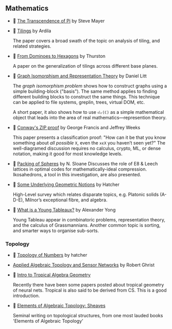 ## Mathematics

* :scroll: [The Transcendence of Pi](https://github.com/papers-we-love/papers-we-love/blob/master/mathematics/transcendence-of-pi.pdf) by Steve Mayer

* :scroll: [Tilings](https://github.com/papers-we-love/papers-we-love/blob/master/mathematics/tilings.pdf) by Ardila

  The paper covers a broad swath of the topic on analysis of tiling, and related strategies.

* :scroll: [From Dominoes to Hexagons](https://github.com/papers-we-love/papers-we-love/blob/master/mathematics/from-dominoes-to-hexagons.pdf) by Thurston

  A paper on the generalization of tilings across different base planes.

* :scroll: [Graph Isomorphism and Representation Theory](https://github.com/papers-we-love/papers-we-love/blob/master/mathematics/graph-isomorphism-and-representation-theory.pdf) by Daniel Litt

    The *graph isomorphism problem* shows how to construct graphs using a simple building-block ("basis").  The same method applies to finding different building blocks to construct the same things.  This technique can be applied to file systems, greplin, trees, virtual DOM, etc.
    
    A short paper, it also shows how to use `𝔰𝔩₂(ℂ)` as a simple mathematical object that leads into the area of real mathematics—represention theory.

* :scroll: [Conway's ZIP proof](https://www.maths.ed.ac.uk/~v1ranick/papers/francisweeks.pdf) by George Francis and Jeffrey Weeks

    This paper presents a classification proof: "How can it be that you know something about _all possible_ `X`, even the `xϵX` you haven’t seen yet?"  The well-diagramed discussion requires no calculus, crypto, ML, or dense notation, making it good for most knowledge levels.

* :scroll: [Packing of Spheres](http://neilsloane.com/doc/Me109.pdf) by N. Sloane
  Discusses the role of E8 & Leech lattices in optimal codes for mathematically-ideal compression. Ikosahedrons, a tool in this investigation, are also presented.

* :scroll: [Some Underlying Geometric Notions](https://pi.math.cornell.edu/~hatcher/AT/AT.pdf) by Hatcher

  High-Level survey which relates disparate topics, e.g. Platonic solids (A-D-E), Milnor’s exceptional fibre, and algebra.

* :scroll: [What is a Young Tableaux?](https://github.com/papers-we-love/papers-we-love/blob/master/mathematics/what-is-a-young-tableau.pdf) by Alexander Yong

  Young Tableau appear in combinatoric problems, representation theory, and the calculus of Grassmannians.  Another common topic is sorting, and smarter ways to organise sub-sorts.



### Topology 
* :scroll: [Topology of Numbers](https://pi.math.cornell.edu/~hatcher/TN/TNbook.pdf) by hatcher
* [Applied Algebraic Topology and Sensor Networks](https://www.math.upenn.edu/~ghrist/preprints/ATSN.pdf) by Robert Ghrist
* :scroll: [Intro to Tropical Algebra Geometry](https://github.com/papers-we-love/papers-we-love/blob/master/mathematics/intro-to-tropical-algebraic-geometry.pdf)

  Recently there have been some papers posted about tropical geometry of neural nets. Tropical is also said to be derived from CS. This is a good introduction.

* :scroll: [Elements of Algebraic Topology: Sheaves](https://github.com/papers-we-love/papers-we-love/blob/master/mathematics/elements-of-algebraic-topology-ch9-sheaves.pdf)

  Seminal writing on topological structures, from one most lauded books 'Elements of Algebraic Topology'